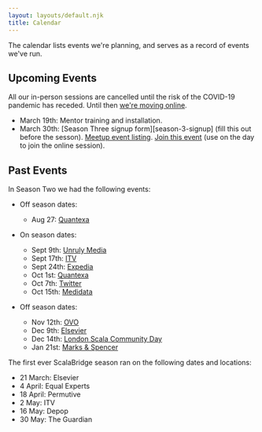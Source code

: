 ```yaml
---
layout: layouts/default.njk
title: Calendar
---
```

The calendar lists events we're planning, and serves as a record of events we've run.

## Upcoming Events

All our in-person sessions are cancelled until the risk of the COVID-19 pandemic has receded. Until then [we're moving online](/posts/2020-03-18-covid-19/).

* March 19th: Mentor training and installation.
* March 30th: [Season Three signup form][season-3-signup] (fill this out before the sesson). [Meetup event listing][season-3-1-meetup]. [Join this event][season-3-1] (use on the day to join the online session).

## Past Events

In Season Two we had the following events:

- Off season dates: 
  - Aug 27: [Quantexa](https://www.meetup.com/ScalaBridge-London/events/264124441/)

- On season dates:
  - Sept 9th: [Unruly Media](https://www.meetup.com/ScalaBridge-London/events/264245760/)
  - Sept 17th: [ITV](https://www.meetup.com/ScalaBridge-London/events/264336332/)
  - Sept 24th: [Expedia](https://www.meetup.com/ScalaBridge-London/events/264716127/)
  - Oct 1st: [Quantexa](https://www.meetup.com/ScalaBridge-London/events/264966773/)
  - Oct 7th: [Twitter](https://www.meetup.com/ScalaBridge-London/events/265319801/)
  - Oct 15th: [Medidata](https://www.meetup.com/ScalaBridge-London/events/265471279/)

- Off season dates:
  - Nov 12th: [OVO](https://www.meetup.com/ScalaBridge-London/events/265769705/)
  - Dec 9th: [Elsevier](https://www.meetup.com/ScalaBridge-London/events/266381145/)
  - Dec 14th: [London Scala Community Day](https://www.meetup.com/london-scala/events/266639110/)
  - Jan 21st: [Marks & Spencer](https://www.meetup.com/ScalaBridge-London/events/266409022/)


The first ever ScalaBridge season ran on the following dates and locations:

* 21 March: Elsevier
* 4 April: Equal Experts
* 18 April: Permutive
* 2 May: ITV
* 16 May: Depop
* 30 May: The Guardian

[quantexa]: https://www.quantexa.com/
[season-3-1-meetup]: https://www.meetup.com/ScalaBridge-London/events/269624052/
[season-3-1]: https://eu.bbcollab.com/guest/a1d7181e404f40b58b11c37c62af823d
